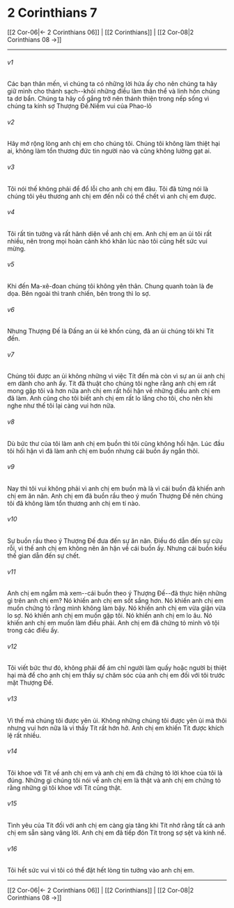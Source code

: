 # 2 Corinthians 7

[[2 Cor-06|← 2 Corinthians 06]] | [[2 Corinthians]] | [[2 Cor-08|2 Corinthians 08 →]]
***



###### v1 
Các bạn thân mến, vì chúng ta có những lời hứa ấy cho nên chúng ta hãy giữ mình cho thánh sạch--khỏi những điều làm thân thể và linh hồn chúng ta dơ bẩn. Chúng ta hãy cố gắng trở nên thánh thiện trong nếp sống vì chúng ta kính sợ Thượng Đế.Niềm vui của Phao-lô 

###### v2 
Hãy mở rộng lòng anh chị em cho chúng tôi. Chúng tôi không làm thiệt hại ai, không làm tổn thương đức tin người nào và cũng không lường gạt ai. 

###### v3 
Tôi nói thế không phải để đổ lỗi cho anh chị em đâu. Tôi đã từng nói là chúng tôi yêu thương anh chị em đến nỗi có thể chết vì anh chị em được. 

###### v4 
Tôi rất tin tưởng và rất hãnh diện về anh chị em. Anh chị em an ủi tôi rất nhiều, nên trong mọi hoàn cảnh khó khăn lúc nào tôi cũng hết sức vui mừng. 

###### v5 
Khi đến Ma-xê-đoan chúng tôi không yên thân. Chung quanh toàn là đe dọa. Bên ngoài thì tranh chiến, bên trong thì lo sợ. 

###### v6 
Nhưng Thượng Đế là Đấng an ủi kẻ khốn cùng, đã an ủi chúng tôi khi Tít đến. 

###### v7 
Chúng tôi được an ủi không những vì việc Tít đến mà còn vì sự an ủi anh chị em dành cho anh ấy. Tít đã thuật cho chúng tôi nghe rằng anh chị em rất mong gặp tôi và hơn nữa anh chị em rất hối hận về những điều anh chị em đã làm. Anh cũng cho tôi biết anh chị em rất lo lắng cho tôi, cho nên khi nghe như thế tôi lại càng vui hơn nữa. 

###### v8 
Dù bức thư của tôi làm anh chị em buồn thì tôi cũng không hối hận. Lúc đầu tôi hối hận vì đã làm anh chị em buồn nhưng cái buồn ấy ngắn thôi. 

###### v9 
Nay thì tôi vui không phải vì anh chị em buồn mà là vì cái buồn đã khiến anh chị em ăn năn. Anh chị em đã buồn rầu theo ý muốn Thượng Đế nên chúng tôi đã không làm tổn thương anh chị em tí nào. 

###### v10 
Sự buồn rầu theo ý Thượng Đế đưa đến sự ăn năn. Điều đó dẫn đến sự cứu rỗi, vì thế anh chị em không nên ân hận về cái buồn ấy. Nhưng cái buồn kiểu thế gian dẫn đến sự chết. 

###### v11 
Anh chị em ngẫm mà xem--cái buồn theo ý Thượng Đế--đã thực hiện những gì trên anh chị em? Nó khiến anh chị em sốt sắng hơn. Nó khiến anh chị em muốn chứng tỏ rằng mình không làm bậy. Nó khiến anh chị em vừa giận vừa lo sợ. Nó khiến anh chị em muốn gặp tôi. Nó khiến anh chị em lo âu. Nó khiến anh chị em muốn làm điều phải. Anh chị em đã chứng tỏ mình vô tội trong các điều ấy. 

###### v12 
Tôi viết bức thư đó, không phải để ám chỉ người làm quấy hoặc người bị thiệt hại mà để cho anh chị em thấy sự chăm sóc của anh chị em đối với tôi trước mặt Thượng Đế. 

###### v13 
Vì thế mà chúng tôi được yên ủi. Không những chúng tôi được yên ủi mà thôi nhưng vui hơn nữa là vì thấy Tít rất hớn hở. Anh chị em khiến Tít được khích lệ rất nhiều. 

###### v14 
Tôi khoe với Tít về anh chị em và anh chị em đã chứng tỏ lời khoe của tôi là đúng. Những gì chúng tôi nói về anh chị em là thật và anh chị em chứng tỏ rằng những gì tôi khoe với Tít cũng thật. 

###### v15 
Tình yêu của Tít đối với anh chị em càng gia tăng khi Tít nhớ rằng tất cả anh chị em sẵn sàng vâng lời. Anh chị em đã tiếp đón Tít trong sợ sệt và kính nể. 

###### v16 
Tôi hết sức vui vì tôi có thể đặt hết lòng tin tưởng vào anh chị em.

***
[[2 Cor-06|← 2 Corinthians 06]] | [[2 Corinthians]] | [[2 Cor-08|2 Corinthians 08 →]]
